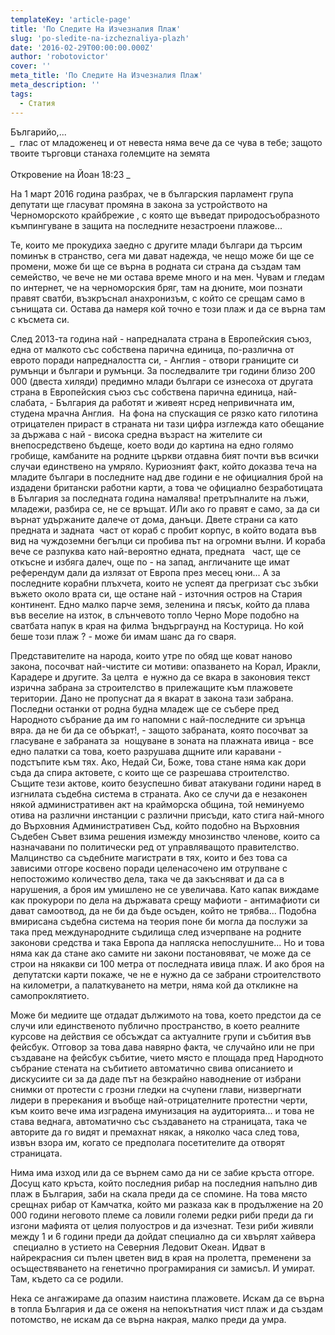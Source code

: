```yaml
---
templateKey: 'article-page'
title: 'По Следите На Изчезналия Плаж'
slug: 'po-sledite-na-izcheznaliya-plazh'
date: '2016-02-29T00:00:00.000Z'
author: 'robotovictor'
cover: ''
meta_title: 'По Следите На Изчезналия Плаж'
meta_description: ''
tags:
  - Статия
---
```


Българийо,...  
_  глас от младоженец и от невеста няма вече да се чува в тебе; защото твоите търговци станаха големците на земята                                                                                                                                                                   Откровение на Йоан 18:23 _

На 1 март 2016 година разбрах, че в българския парламент група депутати ще гласуват промяна в закона за устройството на Черноморското крайбрежие , с която ще въведат природосъобразното къмпингуване в защита на последните незастроени плажове...

Те, които ме прокудиха заедно с другите млади българи да търсим поминък в странство, сега ми дават надежда, че нещо може би ще се промени, може би ще се върна в родната си страна да създам там семейство, че вече не ми остава време много и на мен. Чувам и гледам по интернет, че на черноморския бряг, там на дюните, мои познати правят сватби, възкръснал анахронизъм, с който се срещам само в сънищата си. Остава да намеря кой точно е този плаж и да се върна там с късмета си.

След 2013-та година най - напредналата страна в Европейския съюз, една от малкото със собствена парична единица, по-различна от еврото поради напредналостта си, - Англия - отвори границите си румънци и българи и румънци. За последвалите три години близо 200 000 (двеста хиляди) предимно млади българи се изнесоха от другата страна в Европейския съюз със собствена парична единица, най-слабата, - България да работят и живеят нсред непривичната им, студена мрачна Англия.  На фона на спускащия се рязко като гилотина отрицателен прираст в страната ни тази цифра изглежда като обещание за държава с най - висока средна възраст на жителите си внепосредствено бъдеще, което води до картина на едно голямо гробище, камбаните на родните църкви отдавна бият почти във всички случаи единствено на умряло. Куриозният факт, който доказва теча на младите българи в последните над две години е не официалния брой на издадени британски работни карти, а това че официално безработицата в България за последната година намалява! претръпналите на лъжи, младежи, разбира се, не се връщат. ИЛи ако го правят е само, за да си върнат удържаните далече от дома, данъци. Двете страни са като предната и задната  част от кораб с пробит корпус, в който водата във вид на чуждоземни бегълци си пробива път на огромни вълни. И кораба вече се разпуква като най-вероятно едната, предната   част, ще се откъсне и избяга далеч, още по - на запад, англичаните ще имат референдум дали да излязат от Европа през месец юни... А за последните корабни плъхчета, които не успеят да прегризат със зъбки въжето около врата си, ще остане най - източния остров на Стария континент. Едно малко парче земя, зеленина и пясък, който да плава във веселие на изток, в слънчевото топло Черно Море подобно на сватбата напук в края на филма Ъндърграунд на Костурица. Но кой беше този плаж ? - може би имам шанс да го сваря.

Представителите на народа, които утре по обяд ще коват наново закона, посочват най-чистите си мотиви: опазването на Корал, Иракли, Карадере и другите. За целта  е нужно да се вкара в законовия текст изрична забрана за строителство в прилежащите към плажовете територии. Дано не пропуснат да я вкарат в закона тази забрана. Последни останки от родна будна младеж ще се събере пред Народното събрание да им го напомни с най-последните си зрънца вяра. да не би да се объркат!, - защото забраната, която посочват за гласуване е забраната за  нощуване в зоната на плажната ивица - все едно палатки са това, което разрушава дщните или каравани - подстъпите към тях. Ако, Недай Си, Боже, това стане няма как дори съда да спира актовете, с които ще се разрешава строителство. Същите тези актове, които безуспешно биват атакувани години наред в изгнилата съдебна система в страната. Ако се случи да е незаконен някой административен акт на крайморска община, той неминуемо отива на различни инстанции с различни присъди, като стига най-много до Върховния Административен Съд, който подобно на Върховния Съдебен Съвет взима решения измежду мнозинство членове, които са назначавани по политически ред от управляващото правителство. Малцинство са съдебните магистрати в тях, които и без това са зависими отгоре косвено поради целенасочено им отрупване с непостожимо количество дела, така че да закъсняват и да са в нарушения, а броя им умишлено не се увеличава. Като капак виждаме как прокурори по дела на държавата срещу мафиоти - антимафиоти си дават самоотвод, да не би да бъде осъден, който не трябва... Подобна вмирисана съдебна система на теория поне би могла да послужи за така пред международните съдилища след изчерпване на родните законови средства и така Европа да напляска непослушните... Но и това няма как да стане ако самите ни закони постановяват, че може да се строи на някакви си 100 метра от последната ивица плаж. И ако броя на  депутатски карти покаже, че не е нужно да се забрани строителството на километри, а палаткуването на метри, няма кой да откликне на самопроклятието.

Може би медиите ще отдадат дължимото на това, което предстои да се случи или единственото публично пространство, в което реалните курсове на действия се обсъждат са актуалните групи и събития във фейсбук. Отговор за това дава навярно факта, че случайно или не при създаване на фейсбук събитие, чието място е площада пред Народното събрание стената на събитието автоматично свива описанието и дискусиите си за да даде път на безкрайно наводнение от избрани снимки от протести с грозни гледки на счупени глави, низвергнати лидери в пререкания и въобще най-отрицателните протестни черти, към които вече има изградена имунизация на аудиторията... и това не става веднага, автоматично със създаването на страницата, така че авторите да го видят и премахнат някак, а няколко часа след това, извън взора им, когато се предполага посетителите да отворят страницата.

Нима има изход или да се върнем само да ни се забие кръста отгоре. Досущ като кръста, който последния рибар на последния напълно див плаж в България, заби на скала преди да се спомине. На това място срещнах рибар от Камчатка, който ми разказа как в продължение на 20 000 години неговото племе са ловили големи редки риби преди да ги изгони мафията от целия полуостров и да изчезнат. Тези риби живяли между 1 и 6 години преди да дойдат специално да си хвърлят хайвера  специално в устието на Северния Ледовит Океан. Идват в найрекрасния си пълен цветен вид в края на пролетта, пременени за осъществяването на генетично програмирания си замисъл. И умират. Там, където са се родили.

Нека се ангажираме да опазим наистина плажовете. Искам да се върна в топла България и да се оженя на непокътнатия чист плаж и да създам потомство, не искам да се върна накрая, малко преди да умра.
